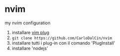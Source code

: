 # nvim
my nvim configuration


1. installare [vim plug](https://github.com/junegunn/vim-plug)
2. `git clone https://github.com/CarloDalCin/nvim`
3. installare tutti i plug-in con il comando 'PlugInstall'
4. installare 'nodejs'

